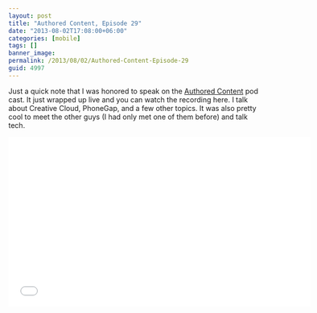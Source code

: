 ```yaml
---
layout: post
title: "Authored Content, Episode 29"
date: "2013-08-02T17:08:00+06:00"
categories: [mobile]
tags: []
banner_image: 
permalink: /2013/08/02/Authored-Content-Episode-29
guid: 4997
---
```


Just a quick note that I was honored to speak on the <a href="http://iviewsource.com/category/authoredcontent/">Authored Content</a> pod cast. It just wrapped up live and you can watch the recording here. I talk about Creative Cloud, PhoneGap, and a few other topics. It was also pretty cool to meet the other guys (I had only met one of them before) and talk tech.

<iframe width="601" height="338" src="//www.youtube.com/embed/LpS4NlGzmHo?rel=0" frameborder="0" allowfullscreen></iframe>